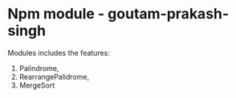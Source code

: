 # Npm module - goutam-prakash-singh
Modules includes the features: 
  1) Palindrome, 
  2) RearrangePalidrome, 
  3) MergeSort
